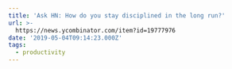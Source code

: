 ```yaml
---
title: 'Ask HN: How do you stay disciplined in the long run?'
url: >-
  https://news.ycombinator.com/item?id=19777976
date: '2019-05-04T09:14:23.000Z'
tags:
  - productivity
---
```

